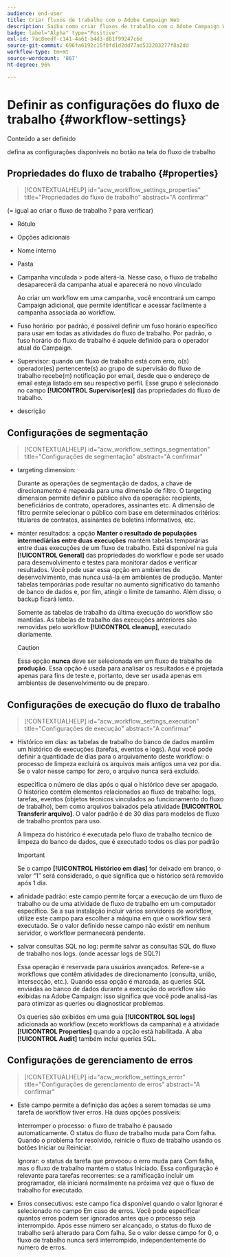 ```yaml
---
audience: end-user
title: Criar fluxos de trabalho com o Adobe Campaign Web
description: Saiba como criar fluxos de trabalho com o Adobe Campaign Web
badge: label="Alpha" type="Positive"
exl-id: 7ac8eedf-c141-4a61-b4d3-d81f99247c6d
source-git-commit: 696fa6192c16f8fd1d2dd77ad533203277f8a2dd
workflow-type: tm+mt
source-wordcount: '867'
ht-degree: 96%

---
```


# Definir as configurações do fluxo de trabalho {#workflow-settings}

Conteúdo a ser definido

defina as configurações disponíveis no botão na tela do fluxo de trabalho
<!--à reformuler-->

## Propriedades do fluxo de trabalho {#properties}

>[!CONTEXTUALHELP]
>id="acw_workflow_settings_properties"
>title="Propriedades do fluxo de trabalho"
>abstract="A confirmar"

(= igual ao criar o fluxo de trabalho ? para verificar)

* Rótulo
* Opções adicionais
* Nome interno
* Pasta
* Campanha vinculada > pode alterá-la. Nesse caso, o fluxo de trabalho desaparecerá da campanha atual e aparecerá no novo vinculado

   Ao criar um workflow em uma campanha, você encontrará um campo Campaign adicional, que permite identificar e acessar facilmente a campanha associada ao workflow.

* Fuso horário: por padrão, é possível definir um fuso horário específico para usar em todas as atividades do fluxo de trabalho. Por padrão, o fuso horário do fluxo de trabalho é aquele definido para o operador atual do Campaign.
* Supervisor: quando um fluxo de trabalho está com erro, o(s) operador(es) pertencente(s) ao grupo de supervisão do fluxo de trabalho recebe(m) notificação por email, desde que o endereço de email esteja listado em seu respectivo perfil. Esse grupo é selecionado no campo **[!UICONTROL Supervisor(es)]** das propriedades do fluxo de trabalho.
* descrição

## Configurações de segmentação

>[!CONTEXTUALHELP]
>id="acw_workflow_settings_segmentation"
>title="Configurações de segmentação"
>abstract="A confirmar"

* targeting dimension:

   Durante as operações de segmentação de dados, a chave de direcionamento é mapeada para uma dimensão de filtro. O targeting dimension permite definir o público alvo da operação: recipients, beneficiários de contrato, operadores, assinantes etc. A dimensão de filtro permite selecionar o público com base em determinados critérios: titulares de contratos, assinantes de boletins informativos, etc.

* manter resultados: a opção **Manter o resultado de populações intermediárias entre duas execuções** mantém tabelas temporárias entre duas execuções de um fluxo de trabalho.  Está disponível na guia **[!UICONTROL General]** das propriedades do workflow e pode ser usado para desenvolvimento e testes para monitorar dados e verificar resultados. Você pode usar essa opção em ambientes de desenvolvimento, mas nunca usá-la em ambientes de produção. Manter tabelas temporárias pode resultar no aumento significativo do tamanho de banco de dados e, por fim, atingir o limite de tamanho. Além disso, o backup ficará lento.

   Somente as tabelas de trabalho da última execução do workflow são mantidas. As tabelas de trabalho das execuções anteriores são removidas pelo workflow **[!UICONTROL cleanup]**, executado diariamente.

   >[!CAUTION]
   >
   >Essa opção **nunca** deve ser selecionada em um fluxo de trabalho de **produção**. Essa opção é usada para analisar os resultados e é projetada apenas para fins de teste e, portanto, deve ser usada apenas em ambientes de desenvolvimento ou de preparo.

## Configurações de execução do fluxo de trabalho

>[!CONTEXTUALHELP]
>id="acw_workflow_settings_execution"
>title="Configurações de execução"
>abstract="A confirmar"

* Histórico em dias: as tabelas de trabalho do banco de dados mantêm um histórico de execuções (tarefas, eventos e logs). Aqui você pode definir a quantidade de dias para o arquivamento deste workflow: o processo de limpeza excluirá os arquivos mais antigos uma vez por dia. Se o valor nesse campo for zero, o arquivo nunca será excluído.

   especifica o número de dias após o qual o histórico deve ser apagado. O histórico contém elementos relacionados ao fluxo de trabalho: logs, tarefas, eventos (objetos técnicos vinculados ao funcionamento do fluxo de trabalho), bem como arquivos baixados pela atividade **[!UICONTROL Transferir arquivo]**. O valor padrão é de 30 dias para modelos de fluxo de trabalho prontos para uso.

   A limpeza do histórico é executada pelo fluxo de trabalho técnico de limpeza do banco de dados, que é executado todos os dias por padrão

   >[!IMPORTANT]
   >
   >Se o campo **[!UICONTROL Histórico em dias]** for deixado em branco, o valor “1” será considerado, o que significa que o histórico será removido após 1 dia.

* afinidade padrão: este campo permite forçar a execução de um fluxo de trabalho ou de uma atividade de fluxo de trabalho em um computador específico.   Se a sua instalação incluir vários servidores de workflow, utilize este campo para escolher a máquina em que o workflow será executado. Se o valor definido nesse campo não existir em nenhum servidor, o workflow permanecerá pendente.

* salvar consultas SQL no log: permite salvar as consultas SQL do fluxo de trabalho nos logs. (onde acessar logs de SQL?)

   Essa operação é reservada para usuários avançados. Refere-se a workflows que contêm atividades de direcionamento (consulta, união, intersecção, etc.). Quando essa opção é marcada, as queries SQL enviadas ao banco de dados durante a execução do workflow são exibidas na Adobe Campaign: isso significa que você pode analisá-las para otimizar as queries ou diagnosticar problemas.

   Os queries são exibidos em uma guia **[!UICONTROL SQL logs]** adicionada ao workflow (exceto workflows da campanha) e à atividade **[!UICONTROL Properties]** quando a opção está habilitada. A aba **[!UICONTROL Audit]** também inclui queries SQL.

## Configurações de gerenciamento de erros

>[!CONTEXTUALHELP]
>id="acw_workflow_settings_error"
>title="Configurações de gerenciamento de erros"
>abstract="A confirmar"

* Este campo permite a definição das ações a serem tomadas se uma tarefa de workflow tiver erros. Há duas opções possíveis:

   Interromper o processo: o fluxo de trabalho é pausado automaticamente. O status do fluxo de trabalho muda para Com falha. Quando o problema for resolvido, reinicie o fluxo de trabalho usando os botões Iniciar ou Reiniciar.

   Ignorar: o status da tarefa que provocou o erro muda para Com falha, mas o fluxo de trabalho mantém o status Iniciado. Essa configuração é relevante para tarefas recorrentes: se a ramificação incluir um programador, ela iniciará normalmente na próxima vez que o fluxo de trabalho for executado.

* Erros consecutivos: este campo fica disponível quando o valor Ignorar é selecionado no campo Em caso de erros. Você pode especificar quantos erros podem ser ignorados antes que o processo seja interrompido. Após esse número ser alcançado, o status do fluxo de trabalho será alterado para Com falha. Se o valor desse campo for 0, o fluxo de trabalho nunca será interrompido, independentemente do número de erros.
